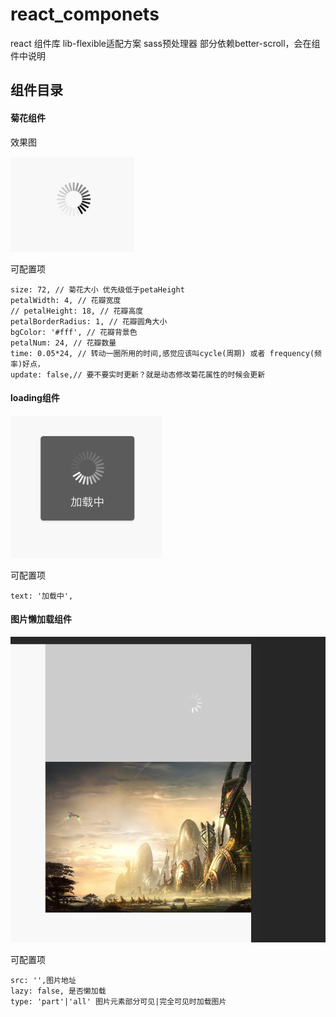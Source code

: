 # react_componets

react 组件库 
lib-flexible适配方案
sass预处理器
部分依赖better-scroll，会在组件中说明


## 组件目录

#### 菊花组件

效果图

![菊花](./src/images/flower_ui.png)

可配置项

    size: 72, // 菊花大小 优先级低于petaHeight
    petalWidth: 4, // 花瓣宽度
    // petalHeight: 18, // 花瓣高度
    petalBorderRadius: 1, // 花瓣圆角大小
    bgColor: '#fff', // 花瓣背景色
    petalNum: 24, // 花瓣数量
    time: 0.05*24, // 转动一圈所用的时间,感觉应该叫cycle(周期) 或者 frequency(频率)好点，
    update: false,// 要不要实时更新？就是动态修改菊花属性的时候会更新

#### loading组件


![loading](./src/images/loading_ui.png)

可配置项

    text: '加载中',


#### 图片懒加载组件


![img](./src/images/img_ui.png)

可配置项
    
    src: '',图片地址
    lazy: false, 是否懒加载
    type: 'part'|'all' 图片元素部分可见|完全可见时加载图片
